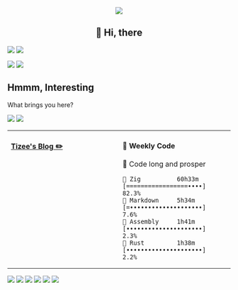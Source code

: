 <div align="center">

![](https://user-images.githubusercontent.com/33030965/134546312-71b38a4a-e868-4a81-8160-1f1d92de947f.gif)
<h2>👋 Hi, there</h2>

</div>

![](https://img.shields.io/badge/Arch_Linux-1793D1?style=for-the-badge&logo=arch-linux&logoColor=white)
![](https://img.shields.io/badge/mac%20os-000000?style=for-the-badge&logo=apple&logoColor=white)
 
![](https://img.shields.io/badge/NeoVim-%2357A143.svg?&style=for-the-badge&logo=neovim&logoColor=white)
![](https://img.shields.io/badge/Emacs-%237F5AB6.svg?&style=for-the-badge&logo=gnu-emacs&logoColor=white)

## Hmmm, Interesting
What brings you here? 

[![](https://img.shields.io/badge/pgp-keybase-red?style=for-the-badge)](https://keybase.io/tizee)
[![](https://img.shields.io/badge/Github%20PGP-B630%200E23%20F0D9%201CA4%200C2A%20%206CAC%20DBDC%20A222%203667%2010D2-GREEN?style=for-the-badge)](https://gist.github.com/tizee/e0b20a539cefb9158e24042b51d40c74/raw/d25b162bf17be75107d991303a749419e9cd75b5/Github_public_key.asc)


<table>
<tr>
<td valign="top" width="50%">

#### <a href="https://tizee.github.io" target="_blank"> Tizee's Blog ✏️</a>


</td>

<td valign="top" width="50%">

#### 👾 Weekly Code
<!-- wakatime-start -->
🖖 Code long and prosper
```text
🦄 Zig          60h33m [=================••••] 82.3%
🥇 Markdown     5h34m  [=••••••••••••••••••••]  7.6%
🥈 Assembly     1h41m  [•••••••••••••••••••••]  2.3%
🥉 Rust         1h38m  [•••••••••••••••••••••]  2.2%
```

<!-- wakatime-end -->
</td>
</tr>
<table>

![](https://img.shields.io/badge/TypeScript-007ACC?style=for-the-badge&logo=typescript&logoColor=white)
![](https://img.shields.io/badge/JavaScript-323330?style=for-the-badge&logo=javascript&logoColor=F7DF1E)
![](https://img.shields.io/badge/Python-3776AB?style=for-the-badge&logo=python&logoColor=white)
![](https://img.shields.io/badge/Go-00ADD8?style=for-the-badge&logo=go&logoColor=white)
![](https://img.shields.io/badge/Rust-black?style=for-the-badge&logo=rust&logoColor=#E57324)
![](https://img.shields.io/badge/Dart-0175C2?style=for-the-badge&logo=dart&logoColor=white)
